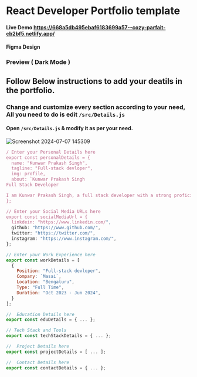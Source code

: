 # React Developer Portfolio template
#### Live Demo https://668a5db495ebaf6183699a57--cozy-parfait-cb2bf5.netlify.app/
#### Figma Design 
### Preview ( Dark Mode )


## Follow Below instructions to add your deatils in the portfolio.

### Change and customize every section according to your need, All you need to do is edit `/src/Details.js`

#### Open `/src/Details.js` & modify it as per your need.

![Screenshot 2024-07-07 145309](https://github.com/Prakash1256/Portfolio/assets/158434598/d86b7049-3394-44e1-a4ad-4230b24b5e82)


```javascript
/ Enter your Personal Details here
export const personalDetails = {
  name: "Kunwar Prakash Singh",
  tagline: "Full-stack devloper",
  img: profile,
  about: `Kunwar Prakash Singh
Full Stack Developer

I am Kunwar Prakash Singh, a full stack developer with a strong proficiency in both front-end and back-end technologies. My technical expertise spans HTML, CSS, JavaScript, React, Redux, MongoDB, SQL, and SASS I am passionate about crafting scalable and efficient web solutions and have a proven track record of overcoming technical challenges through exploration and continuous learning...`,
};

// Enter your Social Media URLs here
export const socialMediaUrl = {
  linkdein: "https://www.linkedin.com/",
  github: "https://www.github.com/",
  twitter: "https://twitter.com/",
  instagram: "https://www.instagram.com/",
};

// Enter your Work Experience here
export const workDetails = [
  {
    Position: "Full-stack devloper",
    Company: `Masai`,
    Location: "Bengaluru",
    Type: "Full Time",
    Duration: "Oct 2023 - Jun 2024",
  }
];

//  Education Details here
export const eduDetails = { ... };

// Tech Stack and Tools
export const techStackDetails = { ... };

//  Project Details here
export const projectDetails = [ ... ];

//  Contact Details here
export const contactDetails = { ... };
```
